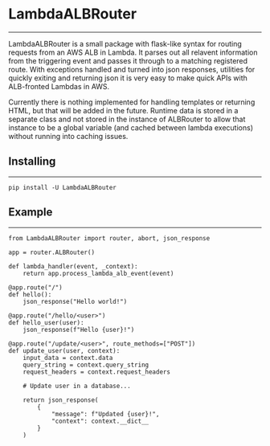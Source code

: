 # LambdaALBRouter
---

LambdaALBRouter is a small package with flask-like syntax for routing requests from an AWS ALB in Lambda. It parses out all relavent information from the triggering event and passes it through to a matching registered route. With exceptions handled and turned into json responses, utilities for quickly exiting and returning json it is very easy to make quick APIs with ALB-fronted Lambdas in AWS.

Currently there is nothing implemented for handling templates or returning HTML, but that will be added in the future. Runtime data is stored in a separate class and not stored in the instance of ALBRouter to allow that instance to be a global variable (and cached between lambda executions) without running into caching issues.

## Installing
---

`pip install -U LambdaALBRouter`


## Example
---

```
from LambdaALBRouter import router, abort, json_response

app = router.ALBRouter()

def lambda_handler(event, _context):
    return app.process_lambda_alb_event(event)

@app.route("/")
def hello():
    json_response("Hello world!")

@app.route("/hello/<user>")
def hello_user(user):
    json_response(f"Hello {user}!")

@app.route("/update/<user>", route_methods=["POST"])
def update_user(user, context):
    input_data = context.data
    query_string = context.query_string
    request_headers = context.request_headers

    # Update user in a database...

    return json_response(
        {
            "message": f"Updated {user}!",
            "context": context.__dict__
        }
    )
```
